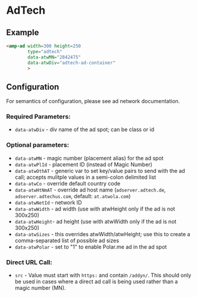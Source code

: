 <!---
Copyright 2015 The AMP HTML Authors. All Rights Reserved.

Licensed under the Apache License, Version 2.0 (the "License");
you may not use this file except in compliance with the License.
You may obtain a copy of the License at

      http://www.apache.org/licenses/LICENSE-2.0

Unless required by applicable law or agreed to in writing, software
distributed under the License is distributed on an "AS-IS" BASIS,
WITHOUT WARRANTIES OR CONDITIONS OF ANY KIND, either express or implied.
See the License for the specific language governing permissions and
limitations under the License.
-->

# AdTech

## Example

```html
<amp-ad width=300 height=250
        type="adtech"
        data-atwMN="2842475"
        data-atwDiv="adtech-ad-container"
        >
```

## Configuration
For semantics of configuration, please see ad network documentation.

### Required Parameters:
* `data-atwDiv` - div name of the ad spot; can be class or id

### Optional parameters:
* `data-atwMN` - magic number (placement alias) for the ad spot
* `data-atwPlId` - placement ID (instead of Magic Number)
* `data-atwOthAT` - generic var to set key/value pairs to send with the ad call; accepts mulitple values in a semi-colon delimited list
* `data-atwCo` - override default country code
* `data-atwHtNmAT` - override ad host name (`adserver.adtech.de`, `adserver.adtechus.com`, default: `at.atwola.com`)
* `data-atwNetId` - network ID
* `data-atwWidth` - ad width (use with atwHeight only if the ad is not 300x250)
* `data-atwHeight`- ad height (use with atwWidth only if the ad is not 300x250)
* `data-atwSizes` - this overrides atwWidth/atwHeight; use this to create a comma-separated list of possible ad sizes
* `data-atwPolar` - set to "1" to enable Polar.me ad in the ad spot

### Direct URL Call:
* `src` - Value must start with `https:` and contain `/addyn/`.  This should only be used in cases where a direct ad call is being used rather than a magic number (MN).

